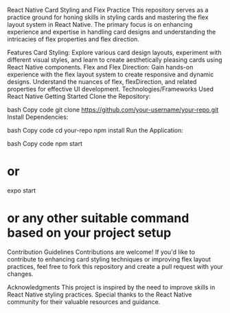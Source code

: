 React Native Card Styling and Flex Practice
This repository serves as a practice ground for honing skills in styling cards and mastering the flex layout system in React Native. The primary focus is on enhancing experience and expertise in handling card designs and understanding the intricacies of flex properties and flex direction.

Features
Card Styling: Explore various card design layouts, experiment with different visual styles, and learn to create aesthetically pleasing cards using React Native components.
Flex and Flex Direction: Gain hands-on experience with the flex layout system to create responsive and dynamic designs. Understand the nuances of flex, flexDirection, and related properties for effective UI development.
Technologies/Frameworks Used
React Native
Getting Started
Clone the Repository:

bash
Copy code
git clone https://github.com/your-username/your-repo.git
Install Dependencies:

bash
Copy code
cd your-repo
npm install
Run the Application:

bash
Copy code
npm start
# or
expo start
# or any other suitable command based on your project setup
Contribution Guidelines
Contributions are welcome! If you'd like to contribute to enhancing card styling techniques or improving flex layout practices, feel free to fork this repository and create a pull request with your changes.

Acknowledgments
This project is inspired by the need to improve skills in React Native styling practices. Special thanks to the React Native community for their valuable resources and guidance.

License
This project is licensed under the MIT License.
